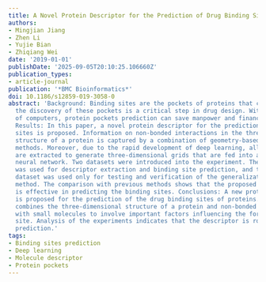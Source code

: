 ```yaml
---
title: A Novel Protein Descriptor for the Prediction of Drug Binding Sites
authors:
- Mingjian Jiang
- Zhen Li
- Yujie Bian
- Zhiqiang Wei
date: '2019-01-01'
publishDate: '2025-09-05T20:10:25.106660Z'
publication_types:
- article-journal
publication: '*BMC Bioinformatics*'
doi: 10.1186/s12859-019-3058-0
abstract: 'Background: Binding sites are the pockets of proteins that can bind drugs;
  the discovery of these pockets is a critical step in drug design. With the help
  of computers, protein pockets prediction can save manpower and financial resources.
  Results: In this paper, a novel protein descriptor for the prediction of binding
  sites is proposed. Information on non-bonded interactions in the three-dimensional
  structure of a protein is captured by a combination of geometry-based and energy-based
  methods. Moreover, due to the rapid development of deep learning, all binding features
  are extracted to generate three-dimensional grids that are fed into a convolution
  neural network. Two datasets were introduced into the experiment. The sc-PDB dataset
  was used for descriptor extraction and binding site prediction, and the PDBbind
  dataset was used only for testing and verification of the generalization of the
  method. The comparison with previous methods shows that the proposed descriptor
  is effective in predicting the binding sites. Conclusions: A new protein descriptor
  is proposed for the prediction of the drug binding sites of proteins. This method
  combines the three-dimensional structure of a protein and non-bonded interactions
  with small molecules to involve important factors influencing the formation of binding
  site. Analysis of the experiments indicates that the descriptor is robust for site
  prediction.'
tags:
- Binding sites prediction
- Deep learning
- Molecule descriptor
- Protein pockets
---
```

